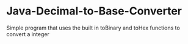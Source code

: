 # Java-Decimal-to-Base-Converter
Simple program that uses the built in toBinary and toHex functions to convert a integer

